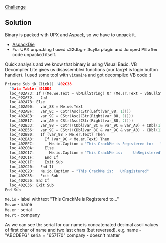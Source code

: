 [Challenge](https://crackmes.one/crackme/5ab77f5333c5d40ad448c0d1)

## Solution
Binary is packed with UPX and Aspack, so we have to unpack it.
* [AspackDie](https://www.aldeid.com/wiki/AspackDie)
* For UPX unpacking I used x32dbg + Scylla plugin and dumped PE after code unpacked itself.

Quick analysis and we know that binary is using Visual Basic. VB Decompiler Lite gives us disassembled functions (our target is login button handler). I used some tool with `vitamine` and got decompiled VB code ;)

```c
Private Sub jk_Click() '402C38
  'Data Table: 401DD4
  loc_402A73: If ((Me.we.Text = vbNullString) Or (Me.er.Text = vbNullString)) Then
  loc_402A76:   End
  loc_402A7B: Else
  loc_402A90:   var_88 = Me.we.Text
  loc_402ABF:   var_8C = CStr(Asc(CStr(Left(var_88, 1))))
  loc_402AEB:   var_9C = CStr(Asc(CStr(Right(var_88, 1))))
  loc_402B17:   var_A0 = CStr(Asc(CStr(Right(var_88, 2))))
  loc_402B33:   var_98 = CStr((CDbl(var_8C & var_9C & var_A0) + CDbl(1)))
  loc_402B56:   var_9C = CStr((CDbl(var_8C & var_9C & var_A0) - CDbl(1)))
  loc_402B80:   If (var_98 > Me.er.Text) Then
  loc_402BA3:     If (var_9C < Me.er.Text) Then
  loc_402BEC:       Me.io.Caption = "This CrackMe is Registered to:   " & Me.we.Text & " " & Me.rt.Text
  loc_402C0A:     Else
  loc_402C17:       Me.io.Caption = "This CrackMe is:     UnRegistered"
  loc_402C1F:     End If
  loc_402C1F:     Exit Sub
  loc_402C20:   End If
  loc_402C2D:   Me.io.Caption = "This CrackMe is:   UnRegistered"
  loc_402C35:   Exit Sub
  loc_402C36: End If
  loc_402C36: Exit Sub
End Sub
```

`Me.io` - label with text "This CrackMe is Registered to..." \
`Me.we` - name \
`Me.er` - serial \
`Me.rt` - company

As we can see the serial for our name is concatenated decimal ascii values of first char of name and two last chars (but reversed).
e.g.
name - "ABCDEFG"
serial = "657170"
company - doesn't matter


